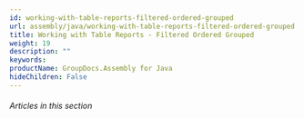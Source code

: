 ```yaml
---
id: working-with-table-reports-filtered-ordered-grouped
url: assembly/java/working-with-table-reports-filtered-ordered-grouped
title: Working with Table Reports - Filtered Ordered Grouped
weight: 19
description: ""
keywords: 
productName: GroupDocs.Assembly for Java
hideChildren: False
---
```

###### Articles in this section
